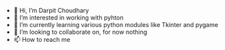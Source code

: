 - 👋 Hi, I’m Darpit Choudhary
- 👀 I’m interested in working with pyhton
- 🌱 I’m currently learning various python modules like Tkinter and pygame
- 💞️ I’m looking to collaborate on, for now nothing
- 📫 How to reach me 

<!---
darpit-choudhary/darpit-choudhary is a ✨ special ✨ repository because its `README.md` (this file) appears on your GitHub profile.
You can click the Preview link to take a look at your changes.
--->
